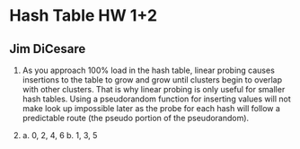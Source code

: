 # Hash Table HW 1+2
## Jim DiCesare

1. As you approach 100% load in the hash table, linear probing causes insertions to the table to grow and grow until clusters begin to overlap with other clusters. That is why linear probing is only useful for smaller hash tables. Using a pseudorandom function for inserting values will not make look up impossible later as the probe for each hash will follow a predictable route (the pseudo portion of the pseudorandom).

2. a. 0, 2, 4, 6 
b. 1, 3, 5
